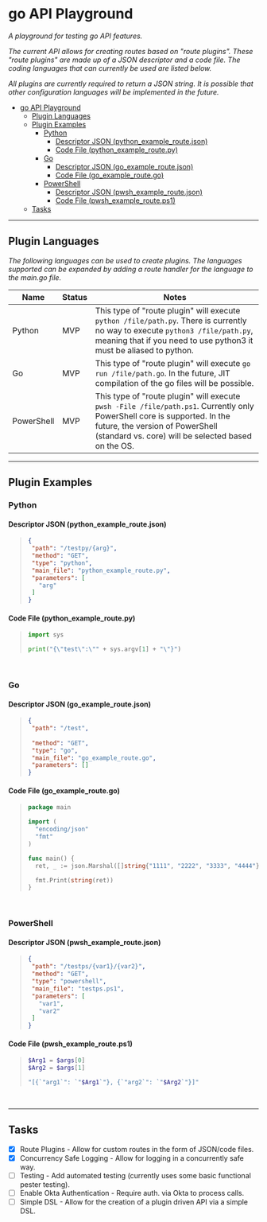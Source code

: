 # go API Playground

*A playground for testing go API features.*  

*The current API allows for creating routes based on "route plugins". These "route plugins" are made up of a JSON descriptor and a code file. The coding languages that can currently be used are listed below.*  

*All plugins are currently required to return a JSON string. It is possible that other configuration languages will be implemented in the future.*  

- [go API Playground](#go-api-playground)
  - [Plugin Languages](#plugin-languages)
  - [Plugin Examples](#plugin-examples)
    - [Python](#python)
      - [Descriptor JSON (python_example_route.json)](#descriptor-json-python_example_routejson)
      - [Code File (python_example_route.py)](#code-file-python_example_routepy)
    - [Go](#go)
      - [Descriptor JSON (go_example_route.json)](#descriptor-json-go_example_routejson)
      - [Code File (go_example_route.go)](#code-file-go_example_routego)
    - [PowerShell](#powershell)
      - [Descriptor JSON (pwsh_example_route.json)](#descriptor-json-pwsh_example_routejson)
      - [Code File (pwsh_example_route.ps1)](#code-file-pwsh_example_routeps1)
  - [Tasks](#tasks)

----
## Plugin Languages
*The following languages can be used to create plugins. The languages supported can be expanded by adding a route handler for the language to the main.go file.*

| Name | Status | Notes |
| ---- | ------ | ----- |
| Python | MVP | This type of "route plugin" will execute `python /file/path.py`. There is currently no way to execute `python3 /file/path.py`, meaning that if you need to use python3 it must be aliased to python. |
| Go | MVP | This type of "route plugin" will execute `go run /file/path.go`. In the future, JIT compilation of the go files will be possible. |
| PowerShell | MVP | This type of "route plugin" will execute `pwsh -File /file/path.ps1`. Currently only PowerShell core is supported. In the future, the version of PowerShell (standard vs. core) will be selected based on the OS. |

----
## Plugin Examples

### Python

#### Descriptor JSON (python_example_route.json)

>```json
>{
>  "path": "/testpy/{arg}",
>  "method": "GET",
>  "type": "python",
>  "main_file": "python_example_route.py",
>  "parameters": [
>    "arg"
>  ]
>}
>```

#### Code File (python_example_route.py)

>```python
>import sys
>
>print("{\"test\":\"" + sys.argv[1] + "\"}")
>```

<br>

### Go

#### Descriptor JSON (go_example_route.json)

>```json
>{
>  "path": "/test",
>  
>  "method": "GET",
>  "type": "go",
>  "main_file": "go_example_route.go",
>  "parameters": []
>}
>```

#### Code File (go_example_route.go)

>```go
>package main
>
>import (
>	"encoding/json"
>	"fmt"
>)
>
>func main() {
>	ret, _ := json.Marshal([]string{"1111", "2222", "3333", "4444"})
>
>	fmt.Print(string(ret))
>}
>```

<br>

### PowerShell

#### Descriptor JSON (pwsh_example_route.json)

>```json
>{
>  "path": "/testps/{var1}/{var2}",
>  "method": "GET",
>  "type": "powershell",
>  "main_file": "testps.ps1",
>  "parameters": [
>    "var1",
>    "var2"
>  ]
>}
>```

#### Code File (pwsh_example_route.ps1)

>```powershell
>$Arg1 = $args[0]
>$Arg2 = $args[1]
>
>"[{`"arg1`": `"$Arg1`"}, {`"arg2`": `"$Arg2`"}]"
>```

<br>

----
## Tasks

- [X] Route Plugins - Allow for custom routes in the form of JSON/code files.
- [X] Concurrency Safe Logging - Allow for logging in a concurrently safe way.
- [ ] Testing - Add automated testing (currently uses some basic functional pester testing).
- [ ] Enable Okta Authentication - Require auth. via Okta to process calls.
- [ ] Simple DSL - Allow for the creation of a plugin driven API via a simple DSL.
